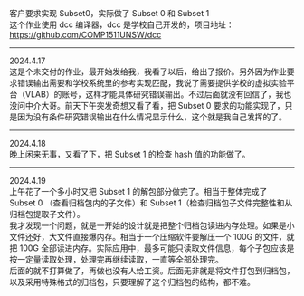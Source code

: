 客户要求实现 Subset0，实际做了 Subset 0 和 Subset 1    
这个作业使用 dcc 编译器，dcc 是学校自己开发的，项目地址：https://github.com/COMP1511UNSW/dcc

---

2024.4.17  
这是个未交付的作业，最开始发给我，我看了以后，给出了报价。另外因为作业要求错误输出需要和学校系统里的参考实现匹配，我说了需要提供学校的虚拟实验平台（VLAB）的账号，这样才能具体研究错误输出。不过后面就没有回信了，我也没问中介大哥。前天下午突发奇想又看了看，把 Subset 0 要求的功能实现了，只是因为没有条件研究错误输出在什么情况显示什么，这个就是我自己发挥的了。  

---

2024.4.18  
晚上闲来无事，又看了下，把 Subset 1 的检查 hash 值的功能做了。  

---

2024.4.19  
上午花了一个多小时又把 Subset 1 的解包部分做完了。相当于整体完成了 Subset 0 （查看归档包内的子文件）和 Subset 1（检查归档包子文件完整性和从归档包提取子文件）。  
我才发现一个问题，就是一开始的设计就是把整个归档包读进内存处理。如果是小文件还好，大文件直接爆内存。相当于一个压缩软件要解压一个 100G 的文件，就把 100G 全部读进内存。实际应用中，最多可能只读取文件信息，每个子包应该是按一定量读取处理，处理完再继续读取，一直等全部处理完。  
后面的就不打算做了，再做也没有人给工资。后面无非就是将文件打包到归档包，以及采用特殊格式的归档包，只要理解了这个归档包的结构，都不难。  